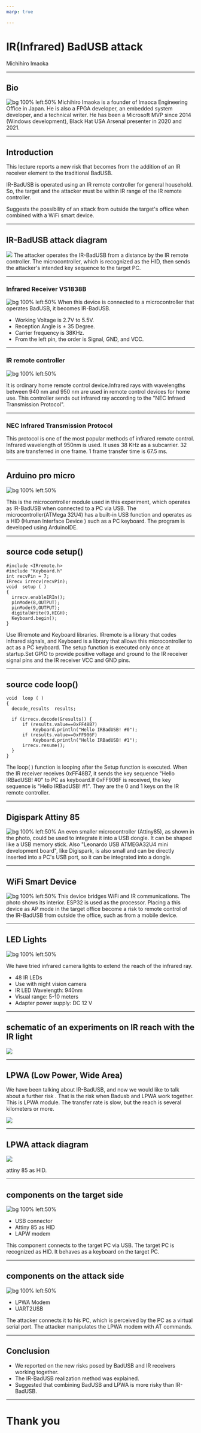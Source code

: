 ```yaml
---
marp: true

---
```


# IR(Infrared) BadUSB attack 

Michihiro Imaoka

---
## Bio
![bg 100% left:50%](face.jpg)
Michihiro Imaoka is a founder of Imaoca Engineering Office in Japan. He is also a FPGA developer, an embedded system developer, and a technical writer. He has been a Microsoft MVP since 2014 (Windows development), Black Hat USA Arsenal presenter in 2020 and 2021.

---
## Introduction

This lecture reports a new risk that becomes from the addition of an IR receiver element to the traditional BadUSB.

IR-BadUSB is operated using an IR remote controller for general household. So, the target and the attacker must be within IR range of the IR remote controller.

Suggests the possibility of an attack from outside the target's office when combined with a WiFi smart device.

---


## IR-BadUSB attack diagram
![](iroverview.jpg)
The attacker operates the IR-BadUSB from a distance by the IR  remote controller. The microcontroller, which is recognized as the HID, then sends the attacker's intended key sequence to the target PC.

---
### Infrared Receiver VS1838B
![bg 100% left:50%](irReceiver.jpg)
When this device is connected to a microcontroller that operates BadUSB, it becomes IR-BadUSB.

- Working Voltage is  2.7V to 5.5V.
- Reception Angle is ± 35 Degree.
- Carrier frequency is 38KHz.
- From the left pin, the order is Signal, GND, and VCC.


---
### IR remote controller
![bg 100% left:50%](irRemocon.jpg)


It is ordinary home remote control device.Infrared rays with wavelengths between 940 nm and 950 nm are used in remote control devices for home use. This controller sends out infrared ray according to the "NEC Infraed Transmission Protocol".

---

### NEC Infrared Transmission Protocol

This protocol is one of the most popular methods of infrared remote control. Infrared wavelength of 950nm is used. It uses 38 KHz as a subcarrier. 32 bits are transferred in one frame. 1 frame transfer time is 67.5 ms.

---

## Arduino pro micro
![bg 100% left:50%](proMicro.jpg)


This is the microcontroller module used in this experiment, which operates as IR-BadUSB when connected to a PC via USB. The microcontroller(ATMega 32U4) has a built-in USB function and operates as a HID (Human Interface Device ) such as a PC keyboard. The program is developed using ArduinoIDE.

---


## source code setup()

~~~
#include <IRremote.h>
#include "Keyboard.h"
int recvPin = 7;
IRrecv irrecv(recvPin);
void  setup ( )
{
  irrecv.enableIRIn(); 
  pinMode(8,OUTPUT);
  pinMode(9,OUTPUT);
  digitalWrite(9,HIGH);
  Keyboard.begin();
}
~~~
Use IRremote and Keyboard libraries.
IRremote is a library that codes infrared signals, and Keyboard is a library that allows this microcontroller to act as a PC keyboard.
The setup function is executed only once at startup.Set GPIO to provide positive voltage and ground to the IR receiver signal pins and the IR receiver VCC and GND pins.

---
## source code loop()

~~~
void  loop ( )
{
  decode_results  results;       

  if (irrecv.decode(&results)) { 
      if (results.value==0xFF48B7)
          Keyboard.println("Hello IRBadUSB! #0");
      if (results.value==0xFF906F)
          Keyboard.println("Hello IRBadUSB! #1");
      irrecv.resume();            
  }
}
~~~
The loop( ) function is looping after the Setup function is executed. When the IR receiver receives 0xFF48B7, it sends the key sequence "Hello IRBadUSB! #0" to PC as keyboard.If 0xFF906F is received, the key sequence is "Hello IRBadUSB! #1". They are  the 0 and 1 keys on the IR remote controller.

---


## Digispark Attiny 85
![bg 100% left:50%](digiSpark.jpg)
An even smaller microcontroller (Attiny85), as shown in the photo, could be used to integrate it into a USB dongle. It can be shaped like a USB memory stick.
Also "Leonardo USB ATMEGA32U4 mini development board", like Digispark, is also small and can be directly inserted into a PC's USB port, so it can be integrated into a dongle.

---

## WiFi Smart Device
![bg 100% left:50%](wifi.jpg)
This device bridges WiFi and IR communications. The photo shows its interior. ESP32 is used as the processor.
Placing a this device as AP mode in the target office become a risk to remote control of the IR-BadUSB from outside the office, such as from a mobile device.

---
## LED Lights
![bg 100% left:50%](irLight.jpg)

We have tried infrared camera lights to extend the reach of the infrared ray.

- 48 IR LEDs
- Use with night vision camera
- IR LED Wavelength: 940nm
- Visual range: 5-10 meters
- Adapter power supply: DC 12 V

---
## schematic of an experiments on IR reach with the IR light


![](irLightExp.jpg)


---

## LPWA (Low Power, Wide Area)

We have been talking about IR-BadUSB, and now we would like to talk about a further risk . That is the risk when Badusb and LPWA work together. This is LPWA module. The transfer rate is slow, but the reach is several kilometers or more.

![](LPWA.jpg)


---
## LPWA attack diagram

![](LPWAattack.jpg)

attiny 85 as HID.

---

## components on the target side

![bg 100% left:50%](lpwaRec.jpg)

- USB connector
- Attiny 85 as HID
- LAPW modem

This component connects to the target PC via USB. The target PC is recognized as HID. It behaves as a keyboard on the target PC.


---

## components on the attack side

![bg 100% left:50%](lpwaSend.jpg)
- LPWA Modem
- UART2USB

The attacker connects it to his PC, which is perceived by the PC as a virtual serial port. The attacker manipulates the LPWA modem with AT commands.


---
## Conclusion
- We reported on the new risks posed by BadUSB and IR receivers working together.
- The IR-BadUSB realization method was explained.
- Suggested that combining BadUSB and LPWA is more risky than IR-BadUSB.

---

# Thank you
